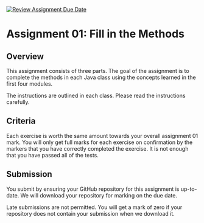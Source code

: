 [![Review Assignment Due Date](https://classroom.github.com/assets/deadline-readme-button-8d59dc4de5201274e310e4c54b9627a8934c3b88527886e3b421487c677d23eb.svg)](https://classroom.github.com/a/MS5iuZx1)
# Assignment 01: Fill in the Methods

## Overview
This assignment consists of three parts. The goal of the assignment is to complete the methods in each Java class using the concepts learned in the first four modules.

The instructions are outlined in each class. Please read the instructions carefully.

## Criteria
Each exercise is worth the same amount towards your overall assignment 01 mark. You will only get full marks for each exercise on confirmation by the markers that you have correctly completed the exercise. It is not enough that you have passed all of the tests.

## Submission
You submit by ensuring your GitHub repository for this assignment is up-to-date. We will download your repository for marking on the due date.

Late submissions are not permitted. You will get a mark of zero if your repository does not contain your submission when we download it.
